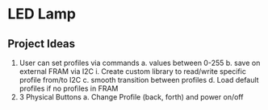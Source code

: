 # LED Lamp

## Project Ideas
1. User can set profiles via commands
  a. values between 0-255
  b. save on external FRAM via I2C
    i. Create custom library to read/write specific profile from/to I2C
  c. smooth transition between profiles
  d. Load default profiles if no profiles in FRAM
2. 3 Physical Buttons
 a. Change Profile (back, forth) and power on/off
